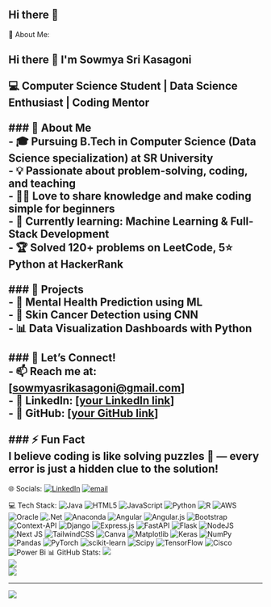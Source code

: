 ## Hi there 👋

<!--
**Sowmyasrikasagoni/Sowmyasrikasagoni** is a ✨ _special_ ✨ repository because its `README.md` (this file) appears on your GitHub profile.

Here are some ideas to get you started:

- 🔭 I’m currently working on ...
- 🌱 I’m currently learning ...
- 👯 I’m looking to collaborate on ...
- 🤔 I’m looking for help with ...
- 💬 Ask me about ...
- 📫 How to reach me: ...
- 😄 Pronouns: ...
- ⚡ Fun fact: ...
-->
 💫 About Me:
## Hi there 👋 I'm Sowmya Sri Kasagoni  <br><br>💻 **Computer Science Student | Data Science Enthusiast | Coding Mentor**  <br><br>### 🌟 About Me  <br>- 🎓 Pursuing **B.Tech in Computer Science (Data Science specialization)** at SR University  <br>- 💡 Passionate about **problem-solving, coding, and teaching**  <br>- 👩‍🏫 Love to share knowledge and make coding simple for beginners  <br>- 🌱 Currently learning: **Machine Learning & Full-Stack Development**  <br>- 🏆 Solved 120+ problems on **LeetCode**, **5⭐ Python** at HackerRank  <br><br>### 🔭 Projects  <br>- 🧠 **Mental Health Prediction** using ML  <br>- 🧴 **Skin Cancer Detection** using CNN  <br>- 📊 **Data Visualization Dashboards** with Python  <br><br>### 🤝 Let’s Connect!  <br>- 📫 Reach me at: **[sowmyasrikasagoni@gmail.com]**  <br>- 💼 LinkedIn: [[your LinkedIn link](https://www.linkedin.com/in/sowmya-sri-kasagoni-010783252/)]  <br>- 🐙 GitHub: [[your GitHub link](https://github.com/Sowmyasrikasagoni)]  <br><br>### ⚡ Fun Fact  <br>I believe coding is like solving puzzles 🧩 — every error is just a hidden clue to the solution!  <br>


 🌐 Socials:
[![LinkedIn](https://img.shields.io/badge/LinkedIn-%230077B5.svg?logo=linkedin&logoColor=white)](https://linkedin.com/in/https://www.linkedin.com/in/sowmya-sri-kasagoni-010783252/) [![email](https://img.shields.io/badge/Email-D14836?logo=gmail&logoColor=white)](mailto:sowmyasrikasagoni@gmail.com) 

 💻 Tech Stack:
![Java](https://img.shields.io/badge/java-%23ED8B00.svg?style=for-the-badge&logo=openjdk&logoColor=white) ![HTML5](https://img.shields.io/badge/html5-%23E34F26.svg?style=for-the-badge&logo=html5&logoColor=white) ![JavaScript](https://img.shields.io/badge/javascript-%23323330.svg?style=for-the-badge&logo=javascript&logoColor=%23F7DF1E) ![Python](https://img.shields.io/badge/python-3670A0?style=for-the-badge&logo=python&logoColor=ffdd54) ![R](https://img.shields.io/badge/r-%23276DC3.svg?style=for-the-badge&logo=r&logoColor=white) ![AWS](https://img.shields.io/badge/AWS-%23FF9900.svg?style=for-the-badge&logo=amazon-aws&logoColor=white) ![Oracle](https://img.shields.io/badge/Oracle-F80000?style=for-the-badge&logo=oracle&logoColor=white) ![.Net](https://img.shields.io/badge/.NET-5C2D91?style=for-the-badge&logo=.net&logoColor=white) ![Anaconda](https://img.shields.io/badge/Anaconda-%2344A833.svg?style=for-the-badge&logo=anaconda&logoColor=white) ![Angular](https://img.shields.io/badge/angular-%23DD0031.svg?style=for-the-badge&logo=angular&logoColor=white) ![Angular.js](https://img.shields.io/badge/angular.js-%23E23237.svg?style=for-the-badge&logo=angularjs&logoColor=white) ![Bootstrap](https://img.shields.io/badge/bootstrap-%238511FA.svg?style=for-the-badge&logo=bootstrap&logoColor=white) ![Context-API](https://img.shields.io/badge/Context--Api-000000?style=for-the-badge&logo=react) ![Django](https://img.shields.io/badge/django-%23092E20.svg?style=for-the-badge&logo=django&logoColor=white) ![Express.js](https://img.shields.io/badge/express.js-%23404d59.svg?style=for-the-badge&logo=express&logoColor=%2361DAFB) ![FastAPI](https://img.shields.io/badge/FastAPI-005571?style=for-the-badge&logo=fastapi) ![Flask](https://img.shields.io/badge/flask-%23000.svg?style=for-the-badge&logo=flask&logoColor=white) ![NodeJS](https://img.shields.io/badge/node.js-6DA55F?style=for-the-badge&logo=node.js&logoColor=white) ![Next JS](https://img.shields.io/badge/Next-black?style=for-the-badge&logo=next.js&logoColor=white) ![TailwindCSS](https://img.shields.io/badge/tailwindcss-%2338B2AC.svg?style=for-the-badge&logo=tailwind-css&logoColor=white) ![Canva](https://img.shields.io/badge/Canva-%2300C4CC.svg?style=for-the-badge&logo=Canva&logoColor=white) ![Matplotlib](https://img.shields.io/badge/Matplotlib-%23ffffff.svg?style=for-the-badge&logo=Matplotlib&logoColor=black) ![Keras](https://img.shields.io/badge/Keras-%23D00000.svg?style=for-the-badge&logo=Keras&logoColor=white) ![NumPy](https://img.shields.io/badge/numpy-%23013243.svg?style=for-the-badge&logo=numpy&logoColor=white) ![Pandas](https://img.shields.io/badge/pandas-%23150458.svg?style=for-the-badge&logo=pandas&logoColor=white) ![PyTorch](https://img.shields.io/badge/PyTorch-%23EE4C2C.svg?style=for-the-badge&logo=PyTorch&logoColor=white) ![scikit-learn](https://img.shields.io/badge/scikit--learn-%23F7931E.svg?style=for-the-badge&logo=scikit-learn&logoColor=white) ![Scipy](https://img.shields.io/badge/SciPy-%230C55A5.svg?style=for-the-badge&logo=scipy&logoColor=%white) ![TensorFlow](https://img.shields.io/badge/TensorFlow-%23FF6F00.svg?style=for-the-badge&logo=TensorFlow&logoColor=white) ![Cisco](https://img.shields.io/badge/cisco-%23049fd9.svg?style=for-the-badge&logo=cisco&logoColor=black) ![Power Bi](https://img.shields.io/badge/power_bi-F2C811?style=for-the-badge&logo=powerbi&logoColor=black)
 📊 GitHub Stats:
![](https://github-readme-stats.vercel.app/api?username=Sowmyasrikasagoni&theme=dark&hide_border=false&include_all_commits=false&count_private=false)<br/>
![](https://nirzak-streak-stats.vercel.app/?user=Sowmyasrikasagoni&theme=dark&hide_border=false)<br/>
![](https://github-readme-stats.vercel.app/api/top-langs/?username=Sowmyasrikasagoni&theme=dark&hide_border=false&include_all_commits=false&count_private=false&layout=compact)

---
[![](https://visitcount.itsvg.in/api?id=Sowmyasrikasagoni&icon=0&color=0)](https://visitcount.itsvg.in)

<!-- Proudly created with GPRM ( https://gprm.itsvg.in ) -->
